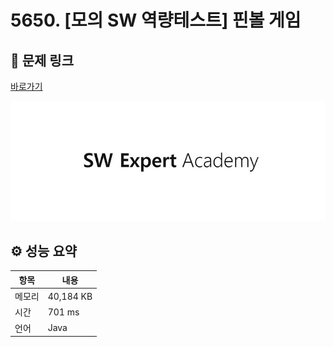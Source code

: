 # 5650. [모의 SW 역량테스트] 핀볼 게임

## 🔗 문제 링크

[바로가기](https://swexpertacademy.com/main/code/problem/problemDetail.do?contestProbId=AWXRF8s6ezEDFAUo)

![SWEA 로고](../../images/swea.jpg)

## ⚙️ 성능 요약

| 항목   | 내용      |
| ------ | --------- |
| 메모리 | 40,184 KB |
| 시간   | 701 ms    |
| 언어   | Java      |
